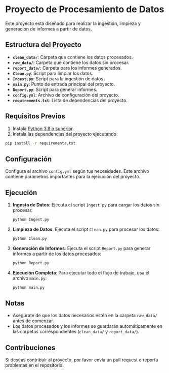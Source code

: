 # Proyecto de Procesamiento de Datos

Este proyecto está diseñado para realizar la ingestión, limpieza y generación de informes a partir de datos.

## Estructura del Proyecto

- **`clean_data/`**: Carpeta que contiene los datos procesados.
- **`raw_data/`**: Carpeta que contiene los datos sin procesar.
- **`report_data/`**: Carpeta para los informes generados.
- **`Clean.py`**: Script para limpiar los datos.
- **`Ingest.py`**: Script para la ingestión de datos.
- **`main.py`**: Punto de entrada principal del proyecto.
- **`Report.py`**: Script para generar informes.
- **`config.yml`**: Archivo de configuración del proyecto.
- **`requirements.txt`**: Lista de dependencias del proyecto.

## Requisitos Previos

1. Instala [Python 3.8 o superior](https://www.python.org/downloads/).
2. Instala las dependencias del proyecto ejecutando:

```bash
pip install -r requirements.txt
```

## Configuración

Configura el archivo `config.yml` según tus necesidades. Este archivo contiene parámetros importantes para la ejecución del proyecto.

## Ejecución

1. **Ingesta de Datos**:
   Ejecuta el script `Ingest.py` para cargar los datos sin procesar:
   ```bash
   python Ingest.py
   ```

2. **Limpieza de Datos**:
   Ejecuta el script `Clean.py` para procesar los datos:
   ```bash
   python Clean.py
   ```

3. **Generación de Informes**:
   Ejecuta el script `Report.py` para generar informes a partir de los datos procesados:
   ```bash
   python Report.py
   ```

4. **Ejecución Completa**:
   Para ejecutar todo el flujo de trabajo, usa el archivo `main.py`:
   ```bash
   python main.py
   ```

## Notas

- Asegúrate de que los datos necesarios estén en la carpeta `raw_data/` antes de comenzar.
- Los datos procesados y los informes se guardarán automáticamente en las carpetas correspondientes (`clean_data/` y `report_data/`).

## Contribuciones

Si deseas contribuir al proyecto, por favor envía un pull request o reporta problemas en el repositorio.
